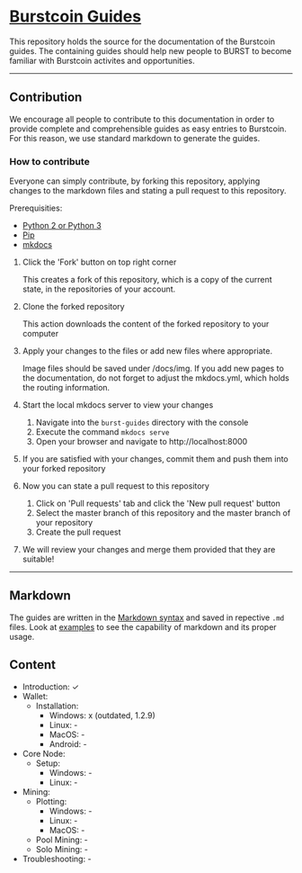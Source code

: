 # [Burstcoin Guides](https://poc-consortium.github.io/burstcoin-guides/)

This repository holds the source for the documentation of the Burstcoin guides. The containing guides should help new people to BURST to become familiar with Burstcoin activites and opportunities.

<hr>

## Contribution

We encourage all people to contribute to this documentation in order to provide complete and comprehensible guides as easy entries to Burstcoin. For this reason, we use standard markdown to generate the guides. 

### How to contribute

Everyone can simply contribute, by forking this repository, applying changes to the markdown files and stating a pull request to this repository.

Prerequisities:
* [Python 2 or Python 3](https://www.python.org/downloads/)
* [Pip](https://pip.pypa.io/en/stable/installing/)
* [mkdocs](http://www.mkdocs.org/#installation)

1. Click the 'Fork' button on top right corner
   
   This creates a fork of this repository, which is a copy of the current state, in the repositories of your account.
   
2. Clone the forked repository

   This action downloads the content of the forked repository to your computer
   
3. Apply your changes to the files or add new files where appropriate.

   Image files should be saved under /docs/img. If you add new pages to the documentation, do not forget to adjust the mkdocs.yml, which holds the routing information.
   
4. Start the local mkdocs server to view your changes
    1. Navigate into the `burst-guides` directory with the console
    2. Execute the command `mkdocs serve`
    3. Open your browser and navigate to http://localhost:8000
    
5. If you are satisfied with your changes, commit them and push them into your forked repository
6. Now you can state a pull request to this repository
    1. Click on 'Pull requests' tab and click the 'New pull request' button
    2. Select the master branch of this repository and the master branch of your repository
    3. Create the pull request
    
7. We will review your changes and merge them provided that they are suitable!

<hr>

## Markdown

The guides are written in the [Markdown syntax](https://daringfireball.net/projects/markdown/syntax) and saved in repective `.md` files. Look at [examples](https://markdown-it.github.io/) to see the capability of markdown and its proper usage.

## Content

  - Introduction: ✓ 
  - Wallet:
    - Installation:
      - Windows: x (outdated, 1.2.9)
      - Linux: -
      - MacOS: -
      - Android: -
  - Core Node:
    - Setup:
      - Windows: -
      - Linux: -
  - Mining:
    - Plotting:
      - Windows: -
      - Linux: -
      - MacOS: -
    - Pool Mining: -
    - Solo Mining: -
  - Troubleshooting: -
